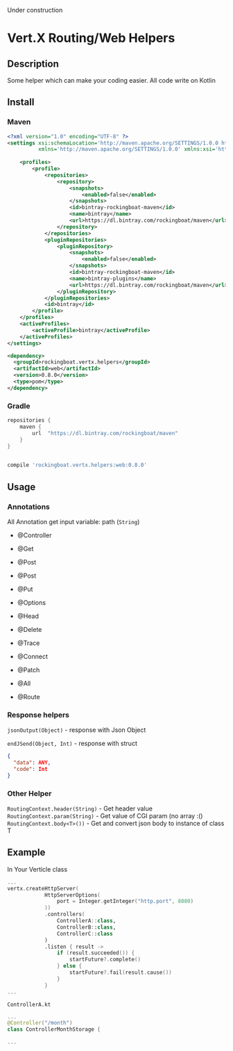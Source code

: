 Under construction

# Vert.X Routing/Web Helpers

## Description

Some helper which can make your coding easier.
All code write on Kotlin

## Install

### Maven

``` xml
<?xml version="1.0" encoding="UTF-8" ?>
<settings xsi:schemaLocation='http://maven.apache.org/SETTINGS/1.0.0 http://maven.apache.org/xsd/settings-1.0.0.xsd'
          xmlns='http://maven.apache.org/SETTINGS/1.0.0' xmlns:xsi='http://www.w3.org/2001/XMLSchema-instance'>
    
    <profiles>
        <profile>
            <repositories>
                <repository>
                    <snapshots>
                        <enabled>false</enabled>
                    </snapshots>
                    <id>bintray-rockingboat-maven</id>
                    <name>bintray</name>
                    <url>https://dl.bintray.com/rockingboat/maven</url>
                </repository>
            </repositories>
            <pluginRepositories>
                <pluginRepository>
                    <snapshots>
                        <enabled>false</enabled>
                    </snapshots>
                    <id>bintray-rockingboat-maven</id>
                    <name>bintray-plugins</name>
                    <url>https://dl.bintray.com/rockingboat/maven</url>
                </pluginRepository>
            </pluginRepositories>
            <id>bintray</id>
        </profile>
    </profiles>
    <activeProfiles>
        <activeProfile>bintray</activeProfile>
    </activeProfiles>
</settings>
```

``` xml
<dependency>
  <groupId>rockingboat.vertx.helpers</groupId>
  <artifactId>web</artifactId>
  <version>0.8.0</version>
  <type>pom</type>
</dependency>
```

### Gradle

``` gradle
repositories {
    maven {
        url  "https://dl.bintray.com/rockingboat/maven" 
    }
}
      
```

``` gradle
compile 'rockingboat.vertx.helpers:web:0.8.0'   
```

## Usage

### Annotations

All Annotation get input variable: path (`String`)

- @Controller
- @Get
- @Post
- @Post
- @Put
- @Options
- @Head
- @Delete
- @Trace
- @Connect
- @Patch
- @All

- @Route


### Response helpers

`jsonOutput(Object)` - response with Json Object

`endJSend(Object, Int)` - response with struct

```json
{
  "data": ANY,
  "code": Int
}
``` 

### Other Helper

`RoutingContext.header(String)` - Get header value
`RoutingContext.param(String)` - Get value of CGI param (no array :() 
`RoutingContext.body<T>())` - Get and convert json body to instance of class T


## Example

In Your Verticle class

``` kotlin
...
vertx.createHttpServer(
            HttpServerOptions(
                port = Integer.getInteger("http.port", 8080)
            ))
            .controllers(
                ControllerA::class,
                ControllerB::class,
                ControllerC::class
            )
            .listen { result ->
                if (result.succeeded()) {
                    startFuture?.complete()
                } else {
                    startFuture?.fail(result.cause())
                }
            }
...
````

`ControllerA.kt`

``` kotlin
...
@Controller("/month")
class ControllerMonthStorage {

...
```

